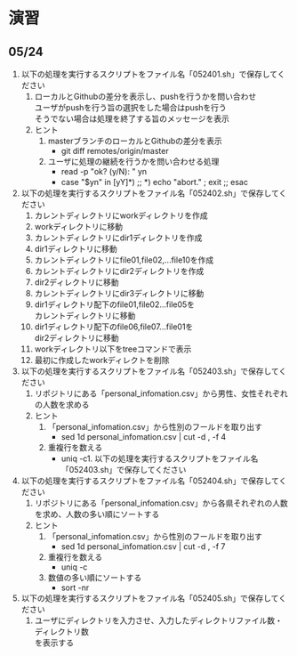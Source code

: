 # 演習

## 05/24

1. 以下の処理を実行するスクリプトをファイル名「052401.sh」で保存してください
	1. ローカルとGithubの差分を表示し、pushを行うかを問い合わせ  
	ユーザがpushを行う旨の選択をした場合はpushを行う  
	そうでない場合は処理を終了する旨のメッセージを表示
	1. ヒント
		1. masterブランチのローカルとGithubの差分を表示
			- git diff remotes/origin/master
		1. ユーザに処理の継続を行うかを問い合わせる処理
			- read -p "ok? (y/N): " yn
			- case "$yn" in [yY]*) ;; *) echo "abort." ; exit ;; esac　
1. 以下の処理を実行するスクリプトをファイル名「052402.sh」で保存してください
	1. カレントディレクトリにworkディレクトリを作成
	1. workディレクトリに移動
	1. カレントディレクトリにdir1ディレクトリを作成
	1. dir1ディレクトリに移動
	1. カレントディレクトリにfile01,file02,...file10を作成
	1. カレントディレクトリにdir2ディレクトリを作成
	1. dir2ディレクトリに移動
	1. カレントディレクトリにdir3ディレクトリに移動
	1. dir1ディレクトリ配下のfile01,file02...file05を  
	カレントディレクトリに移動
	1. dir1ディレクトリ配下のfile06,file07...file01を  
	dir2ディレクトリに移動
	1. workディレクトリ以下をtreeコマンドで表示
	1. 最初に作成したworkディレクトを削除
1. 以下の処理を実行するスクリプトをファイル名「052403.sh」で保存してください
	1. リポジトリにある「personal_infomation.csv」から男性、女性それぞれの人数を求める
	1. ヒント
		1. 「personal_infomation.csv」から性別のフールドを取り出す
			- sed 1d personal_infomation.csv | cut -d , -f 4
		1. 重複行を数える
			- uniq -c1. 以下の処理を実行するスクリプトをファイル名「052403.sh」で保存してください
1. 以下の処理を実行するスクリプトをファイル名「052404.sh」で保存してください
	1. リポジトリにある「personal_infomation.csv」から各県それぞれの人数を求め、人数の多い順にソートする
	1. ヒント
		1. 「personal_infomation.csv」から性別のフールドを取り出す
			- sed 1d personal_infomation.csv | cut -d , -f 7
		1. 重複行を数える
			- uniq -c
		1. 数値の多い順にソートする
			- sort -nr
1. 以下の処理を実行するスクリプトをファイル名「052405.sh」で保存してください
	1. ユーザにディレクトリを入力させ、入力したディレクトリファイル数・ディレクトリ数  
	を表示する